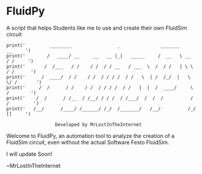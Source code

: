 # FluidPy
A script that helps Students like me to use and create their own FluidSim circuit

                
    print('         ________                 _               _______         __     ')
    print('        /   ____/ __     __   __ |_|   _____     /  __   \ __    / /     ')
    print('       /  /___   / /    / /  / / __   / ___  \  /  / /   | \ \  / /      ')
    print('      /  ____/  / /    / /  / / / /  / /   \  | /  /_/  |   \ \/ /       ')
    print('     /  /      / /    / /  / / / /  / /   |  |  /  ____/     \  /        ')
    print('    /  /      / /__  / /__/ / / /  / /___/  /  /  /          / /         ')
    print('   /__/      /____/ /______/ /_/  /_______/   /__/          /_/   []     ')
                
                      Developed by MrLostInTheInternet
                
Welcome to FluidPy, an automation tool to analyze the creation of a FluidSim circuit, 
even without the actual Software Festo FluidSim.


I will update Soon!







~MrLostInTheInternet
